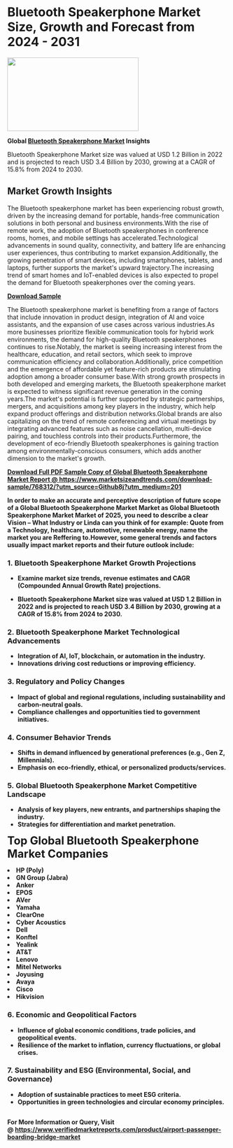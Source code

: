 <H1>Bluetooth Speakerphone Market Size, Growth and Forecast from 2024 - 2031</H1><img class="aligncenter size-medium wp-image-584254" src="https://thirdeyenews.in/wp-content/uploads/2024/09/Global-Market-Research-300x168.jpeg" alt="" width="300" height="168" /><p><strong>Global&nbsp;<a href="https://www.marketsizeandtrends.com/download-sample/768312/?utm_source=Github8j?utm_medium=201">Bluetooth Speakerphone Market</a> Insights</strong></p><p>Bluetooth Speakerphone Market size was valued at USD 1.2 Billion in 2022 and is projected to reach USD 3.4 Billion by 2030, growing at a CAGR of 15.8% from 2024 to 2030.</p><p><!DOCTYPE html> <html lang="en"> <head> <meta charset="UTF-8"> <meta name="viewport" content="width=device-width, initial-scale=1.0"> <title>Bluetooth Speakerphone Market Growth Insights</title> </head> <body> <h2>Market Growth Insights</h2> <p>The Bluetooth speakerphone market has been experiencing robust growth, driven by the increasing demand for portable, hands-free communication solutions in both personal and business environments.With the rise of remote work, the adoption of Bluetooth speakerphones in conference rooms, homes, and mobile settings has accelerated.Technological advancements in sound quality, connectivity, and battery life are enhancing user experiences, thus contributing to market expansion.Additionally, the growing penetration of smart devices, including smartphones, tablets, and laptops, further supports the market's upward trajectory.The increasing trend of smart homes and IoT-enabled devices is also expected to propel the demand for Bluetooth speakerphones over the coming years.</p> <p><strong><a href="#">Download Sample</a></strong></p> <p>The Bluetooth speakerphone market is benefiting from a range of factors that include innovation in product design, integration of AI and voice assistants, and the expansion of use cases across various industries.As more businesses prioritize flexible communication tools for hybrid work environments, the demand for high-quality Bluetooth speakerphones continues to rise.Notably, the market is seeing increasing interest from the healthcare, education, and retail sectors, which seek to improve communication efficiency and collaboration.Additionally, price competition and the emergence of affordable yet feature-rich products are stimulating adoption among a broader consumer base.With strong growth prospects in both developed and emerging markets, the Bluetooth speakerphone market is expected to witness significant revenue generation in the coming years.The market's potential is further supported by strategic partnerships, mergers, and acquisitions among key players in the industry, which help expand product offerings and distribution networks.Global brands are also capitalizing on the trend of remote conferencing and virtual meetings by integrating advanced features such as noise cancellation, multi-device pairing, and touchless controls into their products.Furthermore, the development of eco-friendly Bluetooth speakerphones is gaining traction among environmentally-conscious consumers, which adds another dimension to the market's growth.<p><strong><a href="#"></p><p><span class=""><strong>Download Full PDF Sample Copy of Global Bluetooth Speakerphone Market Report</strong> @ <a href="https://www.marketsizeandtrends.com/download-sample/768312/?utm_source=Github8j?utm_medium=201" target="_blank">https://www.marketsizeandtrends.com/download-sample/768312/?utm_source=Github8j?utm_medium=201</a></span></p><p>In order to make an accurate and perceptive description of future scope of a Global&nbsp;Bluetooth Speakerphone Market Market as Global&nbsp;Bluetooth Speakerphone Market Market of 2025, you need to describe a clear Vision &ndash; What Industry or Linda can you think of for example: Quote from a Technology, healthcare, automotive, renewable energy, name the market you are Reffering to.However, some general trends and factors usually impact market reports and their future outlook include:</p><h3>1.&nbsp;<strong>Bluetooth Speakerphone Market Growth Projections</strong></h3><ul><li>Examine market size trends, revenue estimates and CAGR (Compounded Annual Growth Rate) projections.</li><li><p>Bluetooth Speakerphone Market size was valued at USD 1.2 Billion in 2022 and is projected to reach USD 3.4 Billion by 2030, growing at a CAGR of 15.8% from 2024 to 2030.</p></li></ul><h3>2.&nbsp;<strong>Bluetooth Speakerphone Market Technological Advancements</strong></h3><ul><li>Integration of AI, IoT, blockchain, or automation in the industry.</li><li>Innovations driving cost reductions or improving efficiency.</li></ul><h3>3.&nbsp;<strong>Regulatory and Policy Changes</strong></h3><ul><li>Impact of global and regional regulations, including sustainability and carbon-neutral goals.</li><li>Compliance challenges and opportunities tied to government initiatives.</li></ul><h3>4.&nbsp;<strong>Consumer Behavior Trends</strong></h3><ul><li>Shifts in demand influenced by generational preferences (e.g., Gen Z, Millennials).</li><li>Emphasis on eco-friendly, ethical, or personalized products/services.</li></ul><h3>5.&nbsp;<strong>Global Bluetooth Speakerphone Market Competitive Landscape</strong></h3><ul><li>Analysis of key players, new entrants, and partnerships shaping the industry.</li><li>Strategies for differentiation and market penetration.</li></ul><p data-pm-slice="1 1 []"><span style="color: inherit; font-family: inherit; font-size: 25px;">Top Global Bluetooth Speakerphone Market Companies</span></p><div class="" data-test-id=""><p><li>HP (Poly)</li><li> GN Group (Jabra)</li><li> Anker</li><li> EPOS</li><li> AVer</li><li> Yamaha</li><li> ClearOne</li><li> Cyber Acoustics</li><li> Dell</li><li> Konftel</li><li> Yealink</li><li> AT&T</li><li> Lenovo</li><li> Mitel Networks</li><li> Joyusing</li><li> Avaya</li><li> Cisco</li><li> Hikvision</li></p></div><h3>6.&nbsp;<strong>Economic and Geopolitical Factors</strong></h3><ul><li>Influence of global economic conditions, trade policies, and geopolitical events.</li><li>Resilience of the market to inflation, currency fluctuations, or global crises.</li></ul><h3>7.&nbsp;<strong>Sustainability and ESG (Environmental, Social, and Governance)</strong></h3><ul><li>Adoption of sustainable practices to meet ESG criteria.</li><li>Opportunities in green technologies and circular economy principles.</li></ul><h2><strong style="font-size: 14px;">For More Information or Query, Visit @&nbsp;</strong><a style="background-color: #ffffff; font-size: 14px;" href="https://www.marketsizeandtrends.com/report/bluetooth-speakerphone-market/" target="_blank">https://www.verifiedmarketreports.com/product/airport-passenger-boarding-bridge-market</a></h2>